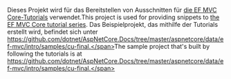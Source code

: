 <span data-ttu-id="43bf8-101">Dieses Projekt wird für das Bereitstellen von Ausschnitten für [die EF MVC Core-Tutorials](https://docs.microsoft.com/aspnet/core/data/ef-mvc/intro) verwendet.</span><span class="sxs-lookup"><span data-stu-id="43bf8-101">This project is used for providing snippets to [the EF MVC Core tutorial series](https://docs.microsoft.com/aspnet/core/data/ef-mvc/intro).</span></span> <span data-ttu-id="43bf8-102">Das Beispielprojekt, das mithilfe der Tutorials erstellt wird, befindet sich unter https://github.com/dotnet/AspNetCore.Docs/tree/master/aspnetcore/data/ef-mvc/intro/samples/cu-final.</span><span class="sxs-lookup"><span data-stu-id="43bf8-102">The sample project that's built by following the tutorials is at https://github.com/dotnet/AspNetCore.Docs/tree/master/aspnetcore/data/ef-mvc/intro/samples/cu-final.</span></span>
